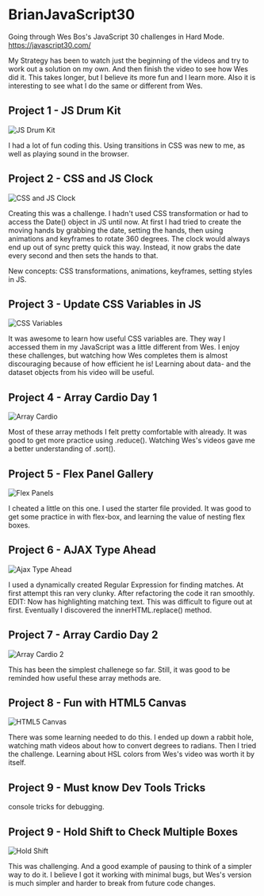 # BrianJavaScript30

Going through Wes Bos's JavaScript 30 challenges in Hard Mode.
https://javascript30.com/

My Strategy has been to watch just the beginning of the videos and try to work out a solution on my own. And then finish the video to see how Wes did it.
This takes longer, but I believe its more fun and I learn more. Also it is interesting to see what I do the same or different from Wes.

## Project 1 - JS Drum Kit

![JS Drum Kit](screenshots/day1.png)

I had a lot of fun coding this. Using transitions in CSS was new to me, as well as playing sound in the browser.



## Project 2 - CSS and JS Clock

![CSS and JS Clock](screenshots/day2.png)

Creating this was a challenge. I hadn't used CSS transformation or had to access the Date() object in JS until now.
At first I had tried to create the moving hands by grabbing the date, setting the hands, then using animations and keyframes to rotate 360 degrees. The clock would always end up out of sync pretty quick this way. 
Instead, it now grabs the date every second and then sets the hands to that. 

New concepts: CSS transformations, animations, keyframes, setting styles in JS.



## Project 3 - Update CSS Variables in JS

![CSS Variables](screenshots/day3.png)

It was awesome to learn how useful CSS variables are. They way I accessed them in my JavaScript was a little different from Wes. I enjoy these challenges, but watching how Wes completes them is almost discouraging because of how efficient he is! Learning about data- and the dataset objects from his video will be useful.


## Project 4 - Array Cardio Day 1
![Array Cardio](screenshots/day4.png)

Most of these array methods I felt pretty comfortable with already. It was good to get more practice using .reduce().
Watching Wes's videos gave me a better understanding of .sort().


## Project 5 - Flex Panel Gallery
![Flex Panels](screenshots/day5.png)

I cheated a little on this one. I used the starter file provided. It was good to get some practice in with flex-box, and learning the value of nesting flex boxes.


## Project 6 - AJAX Type Ahead
![Ajax Type Ahead](screenshots/day6.png)

I used a dynamically created Regular Expression for finding matches. At first attempt this ran very clunky. After refactoring the code it ran smoothly.
EDIT: Now has highlighting matching text. This was difficult to figure out at first. Eventually I discovered the innerHTML.replace() method.


## Project 7 - Array Cardio Day 2
![Array Cardio 2](screenshots/day7.png)

This has been the simplest challenege so far. Still, it was good to be reminded how useful these array methods are.


## Project 8 - Fun with HTML5 Canvas
![HTML5 Canvas](screenshots/day8.png)

There was some learning needed to do this. I ended up down a rabbit hole, watching math videos about how to convert degrees to radians. 
Then I tried the challenge. Learning about HSL colors from Wes's video was worth it by itself.

## Project 9 - Must know Dev Tools Tricks
console tricks for debugging.

## Project 9 - Hold Shift to Check Multiple Boxes
![Hold Shift](screenshots/day10.png)

This was challenging. And a good example of pausing to think of a simpler way to do it. I believe I got it working with minimal bugs, but Wes's version is much simpler and harder to break from future code changes.

